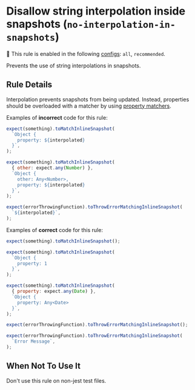 # Disallow string interpolation inside snapshots (`no-interpolation-in-snapshots`)

<!-- prettier-ignore -->
💼 This rule is enabled in the following [configs](https://github.com/jest-community/eslint-plugin-jest#shareable-configurations): `all`, `recommended`.

Prevents the use of string interpolations in snapshots.

## Rule Details

Interpolation prevents snapshots from being updated. Instead, properties should
be overloaded with a matcher by using
[property matchers](https://jestjs.io/docs/en/snapshot-testing#property-matchers).

Examples of **incorrect** code for this rule:

```js
expect(something).toMatchInlineSnapshot(
  `Object {
    property: ${interpolated}
  }`,
);

expect(something).toMatchInlineSnapshot(
  { other: expect.any(Number) },
  `Object {
    other: Any<Number>,
    property: ${interpolated}
  }`,
);

expect(errorThrowingFunction).toThrowErrorMatchingInlineSnapshot(
  `${interpolated}`,
);
```

Examples of **correct** code for this rule:

```js
expect(something).toMatchInlineSnapshot();

expect(something).toMatchInlineSnapshot(
  `Object {
    property: 1
  }`,
);

expect(something).toMatchInlineSnapshot(
  { property: expect.any(Date) },
  `Object {
    property: Any<Date>
  }`,
);

expect(errorThrowingFunction).toThrowErrorMatchingInlineSnapshot();

expect(errorThrowingFunction).toThrowErrorMatchingInlineSnapshot(
  `Error Message`,
);
```

## When Not To Use It

Don't use this rule on non-jest test files.

